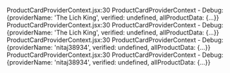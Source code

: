 ProductCardProviderContext.jsx:30 ProductCardProviderContext - Debug: {providerName: 'The Lich King', verified: undefined, allProductData: {…}}
ProductCardProviderContext.jsx:30 ProductCardProviderContext - Debug: {providerName: 'The Lich King', verified: undefined, allProductData: {…}}
ProductCardProviderContext.jsx:30 ProductCardProviderContext - Debug: {providerName: 'nitaj38934', verified: undefined, allProductData: {…}}
ProductCardProviderContext.jsx:30 ProductCardProviderContext - Debug: {providerName: 'nitaj38934', verified: undefined, allProductData: {…}}
